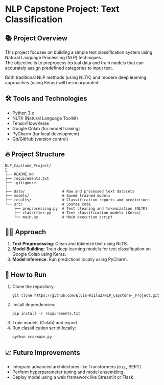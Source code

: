 # NLP Capstone Project: Text Classification

## 📚 Project Overview
This project focuses on building a simple text classification system using Natural Language Processing (NLP) techniques.  
The objective is to preprocess textual data and train models that can accurately assign predefined categories to input text.

Both traditional NLP methods (using NLTK) and modern deep learning approaches (using Keras) will be incorporated.

## 🛠 Tools and Technologies
- Python 3.x
- NLTK (Natural Language Toolkit)
- TensorFlow/Keras
- Google Colab (for model training)
- PyCharm (for local development)
- Git/GitHub (version control)

## 🔥 Project Structure
```
NLP_Capstone_Project/
🔌
├── README.md
├── requirements.txt
├── .gitignore
│
├── data/                 # Raw and processed text datasets
├── models/               # Saved trained models
├── results/              # Classification reports and predictions
└── src/                  # Source code
    ├── preprocessing.py  # Text cleaning and tokenization (NLTK)
    ├── classifier.py     # Text classification models (Keras)
    └── main.py           # Main execution script
```

## 🧑‍🧬 Approach
1. **Text Preprocessing**: Clean and tokenize text using NLTK.
2. **Model Building**: Train deep learning models for text classification on Google Colab using Keras.
3. **Model Inference**: Run predictions locally using PyCharm.

## 🚀 How to Run
1. Clone the repository:
   ```
   git clone https://github.com/Elvis-Kiilu2/NLP_Capstone-_Project.git
   ```
2. Install dependencies:
   ```
   pip install -r requirements.txt
   ```
3. Train models (Colab) and export.
4. Run classification script locally:
   ```
   python src/main.py
   ```

## 📈 Future Improvements
- Integrate advanced architectures like Transformers (e.g., BERT).
- Perform hyperparameter tuning and model ensembling.
- Deploy model using a web framework like Streamlit or Flask.


